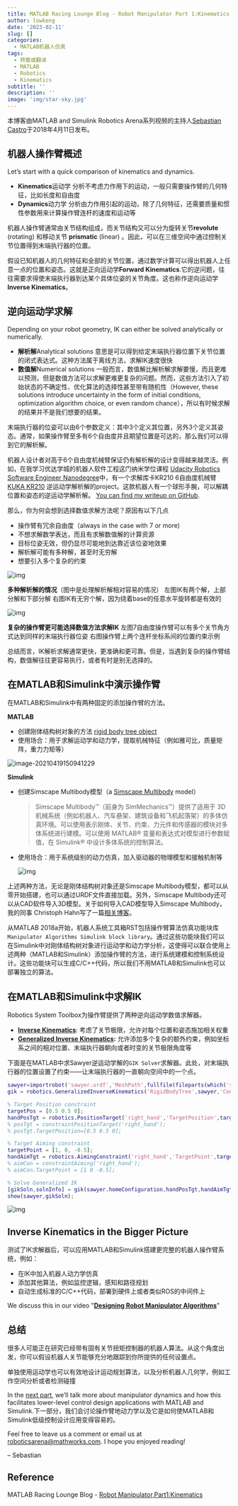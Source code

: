 ```yaml
---
title: MATLAB Racing Lounge Blog - Robot Manipulator Part 1:Kinematics
author: lowkeng
date: '2023-02-11'
slug: []
categories:
  - MATLAB机器人仿真
tags:
  - 转载或翻译
  - MATLAB
  - Robotics
  - Kinematics
subtitle: ''
description: ''
image: 'img/star-sky.jpg'
---
```


本博客由MATLAB and Simulink Robotics Arena系列视频的主持人[Sebastian Castro](https://www.mathworks.com/matlabcentral/profile/authors/3069683-sebastian-castro)于2018年4月11日发布。

## 机器人操作臂概述

Let’s start with a quick comparison of kinematics and dynamics.

* **Kinematics**运动学
  分析不考虑力作用下的运动，一般只需要操作臂的几何特征，比如长度和自由度
* **Dynamics**动力学
  分析由力作用引起的运动，除了几何特征，还需要质量和惯性参数用来计算操作臂连杆的速度和运动等

机器人操作臂通常由关节结构组成，而关节结构又可以分为旋转关节**revolute** (rotating) 和移动关节 **prismatic** (linear) 。因此，可以在三维空间中通过控制关节位置得到末端执行器的位置。

假设已知机器人的几何特征和全部的关节位置，通过数学计算可以得出机器人上任意一点的位置和姿态。这就是正向运动学**Forward Kinematics**.它的逆问题，往往需要求得使末端执行器到达某个具体位姿的关节角度。这也称作逆向运动学**Inverse Kinematics**。

## 逆向运动学求解

Depending on your robot geometry, IK can either be solved analytically or numerically.

* **解析解**Analytical solutions 
  意思是可以得到给定末端执行器位置下关节位置的闭式表达式。这种方法属于离线方法，求解IK速度很快
* **数值解**Numerical solutions
  一般而言，数值解比解析解求解要慢，而且更难以预测，但是数值方法可以求解更难更复杂的问题。然而，这些方法引入了初始状态的不确定性、优化算法的选择性甚至带有随机性（However, these solutions introduce uncertainty in the form of initial conditions, optimization algorithm choice, or even random chance），所以有时候求解的结果并不是我们想要的结果。

末端执行器的位姿可以由6个参数定义：其中3个定义其位置，另外3个定义其姿态。通常，如果操作臂至多有6个自由度并且期望位置是可达的，那么我们可以得到它的解析解。

机器人设计者对高于6个自由度机械臂保证仍有解析解的设计变得越来越灵活。例如，在我学习优达学城的机器人软件工程这门纳米学位课程 [Udacity Robotics Software Engineer Nanodegree](https://www.udacity.com/course/robotics-software-engineer--nd209)中，有一个求解库卡KR210 6自由度机械臂 [KUKA KR210](https://www.kuka.com/en-us/products/robotics-systems/industrial-robots/kr-quantec-ultra) 逆运动学解析解的project。这款机器人有一个球形手腕，可以解耦位置和姿态的逆运动学解析解。 [You can find my writeup on GitHub](https://github.com/sea-bass/RoboND-Kinematics-Project).

那么，你为何会想到选择数值求解方法呢？原因有以下几点

* 操作臂有冗余自由度（always in the case with 7 or more)
* 不想求解数学表达，而且有求解数值解的计算资源
* 目标位姿无效，但仍显尽可能地到达靠近该位姿地效果
* 解析解可能有多种解，甚至时无穷解
* 想要引入多个复杂的约束

![img](https://blogs.mathworks.com/racing-lounge/files/2018/04/kinematics_multi_soln-e1523359052865.png)

**多种解析解的情况**（图中是处理解析解相对容易的情况）
左图IK有两个解，上部分解和下部分解
右图IK有无穷个解，因为绕着base的任意水平旋转都是有效的

![img](https://blogs.mathworks.com/racing-lounge/files/2018/04/kinematics_complex_soln-e1523359075123.png)

**复杂的操作臂更可能选择数值方法求解IK**
左图7自由度操作臂可以有多个关节角方式达到同样的末端执行器位姿
右图操作臂上两个连杆坐标系间的位置约束示例

总结而言，IK解析求解通常更快，更准确和更可靠。但是，当遇到复杂的操作臂结构，数值解往往更容易执行，或者有时是别无选择的。

## 在MATLAB和Simulink中演示操作臂

在MATLAB和Simulink中有两种固定的添加操作臂的方法。

**MATLAB**

* 创建刚体结构树对象的方法 [rigid body tree object](https://www.mathworks.com/help/robotics/ug/rigid-body-tree-robot-model.html)
* 使用场合：用于求解运动学和动力学，提取机械特征（例如雅可比，质量矩阵，重力力矩等）

![image-20210419150941229](https://i.loli.net/2021/04/19/RxQoYBumj6eWIwc.png)

**Simulink**

* 创建Simscape Multibody模型（a [Simscape Multibody](https://www.mathworks.com/products/simmechanics.html) model）

  > Simscape Multibody™（前身为 SimMechanics™）提供了适用于 3D 机械系统（例如机器人、汽车悬架、建筑设备和飞机起落架）的多体仿真环境。可以使用表示刚体、关节、约束、力元件和传感器的模块对多体系统进行建模。可以使用 MATLAB® 变量和表达式对模型进行参数赋值，在 Simulink® 中设计多体系统的控制算法。

* 使用场合：用于系统级别的动力仿真，加入驱动器的物理模型和接触机制等

  ![img](https://blogs.mathworks.com/racing-lounge/files/2018/04/simulink_representation-e1523359134210.png)

  

上述两种方法，无论是刚体结构树对象还是Simscape Multibody模型，都可以从零开始搭建，也可以通过URDF文件直接加载。另外，Simscape Multibody还可以从CAD软件导入3D模型。关于如何导入CAD模型导入Simscape Multibody，我的同事 Christoph Hahn写了一篇[相关博客](https://blogs.mathworks.com/racing-lounge/2017/05/03/import-cad-assemblies-to-simscape-multibody/)。

从MATLAB 2018a开始，机器人系统工具箱RST包括操作臂算法仿真功能块库`Manipulator Algorithms Simulink block library`。通过这些功能块我们可以在Simulink中对刚体结构树对象进行运动学和动力学分析，这使得可以联合使用上述两种（MATLAB和Simulink）添加操作臂的方法，进行系统建模和控制系统设计。这些功能块可以生成C/C++代码，所以我们不用MATLAB和Simulink也可以部署独立的算法。

## 在MATLAB和Simulink中求解IK

Robotics System Toolbox为操作臂提供了两种逆向运动学数值求解器。

* [**Inverse Kinematics**](https://www.mathworks.com/help/robotics/ref/robotics.inversekinematics-system-object.html): 考虑了关节极限，允许对每个位置和姿态施加相关权重
* [**Generalized Inverse Kinematics**](https://www.mathworks.com/help/robotics/ref/robotics.generalizedinversekinematics-system-object.html)**:** 允许添加多个复杂的额外约束，例如坐标系之间的相对位置、末端执行器朝向或者时变的关节极限角度等

下面是在MATLAB中求Sawyer逆运动学解的`GIK Solver`求解器。此处，对末端执行器的位置设置了约束——让末端执行器的一直朝向空间中的一个点。

```matlab
sawyer=importrobot('sawyer.urdf','MeshPath',fullfile(fileparts(which('sawyer.urdf')),'..','meshes','sawyer_pv'))
gik = robotics.GeneralizedInverseKinematics('RigidBodyTree',sawyer,'ConstraintInputs',{'position','aiming'});

% Target Position constraint
targetPos = [0.5 0.5 0];
handPosTgt = robotics.PositionTarget('right_hand','TargetPosition',targetPos);
% posTgt = constraintPositionTarget('right_hand');
% posTgt.TargetPosition=[0.5 0.5 0];

% Target Aiming constraint
targetPoint = [1, 0, -0.5];
handAimTgt = robotics.AimingConstraint('right_hand','TargetPoint',targetPoint);
% aimCon = constraintAiming('right_hand');
% aimCon.TargetPoint = [1 0 -0.5];

% Solve Generalized IK
[gikSoln,solnInfo] = gik(sawyer.homeConfiguration,handPosTgt,handAimTgt)
show(sawyer,gikSoln);
```

![img](https://blogs.mathworks.com/racing-lounge/files/2018/04/sawyer_gik.gif)

## Inverse Kinematics in the Bigger Picture

测试了IK求解器后，可以应用MATLAB和Simulink搭建更完整的机器人操作臂系统，例如：

* 在IK中加入机器人动力学仿真
* 添加其他算法，例如监控逻辑，感知和路径规划
* 自动生成标准的C/C++代码，部署到硬件上或者类似ROS的中间件上

We discuss this in our video "**[Designing Robot Manipulator Algorithms](https://www.mathworks.com/videos/matlab-and-simulink-robotics-arena-designing-robot-manipulator-algorithms-1515776491590.html?s_tid=srchtitle_Designing%20Robot%20Manipulator%20Algorithms_1)**"

## 总结

很多人可能正在研究已经带有固有关节扭矩控制器的机器人算法。从这个角度出发，你可以假设机器人关节能够充分地跟踪到你所提供的任何设置点。

单独使用运动学也可以有效地设计运动规划算法，以及分析机器人几何学，例如工作空间分析或者检测碰撞

In the [next part](https://blogs.mathworks.com/racing-lounge/2018/04/25/robot-manipulation-part-2-dynamics-and-control/), we’ll talk more about manipulator dynamics and how this facilitates lower-level control design applications with MATLAB and Simulink.下一部分，我们会讨论操作臂地动力学以及它是如何使MATLAB和Simulink低级控制设计应用变得容易的。

Feel free to leave us a comment or email us at [roboticsarena@mathworks.com](mailto:roboticsarena@mathworks.com). I hope you enjoyed reading!

– Sebastian

## Reference

MATLAB Racing Lounge Blog - [Robot Manipulator,Part1:Kinematics](https://blogs.mathworks.com/racing-lounge/2018/04/11/robot-manipulation-part-1-kinematics/)
